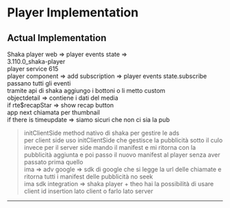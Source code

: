 # Player Implementation

## Actual Implementation

Shaka player web => player events state =>  
3.110.0_shaka-player  
player service 615  
player component => add subscription => player events state.subscribe passano tutti gli eventi  
tramite api di shaka aggiungo i bottoni o li metto custom  
objectdetail => contiene i dati del media  
if rte$recapStar => show recap button  
app next chiamata per thumbnail  
if there is timeupdate => siamo sicuri che non ci sia la pub

> initClientSide method nativo di shaka per gestire le ads  
> per client side uso initClientSide che gestisce la pubblicità sotto il culo invece per il server side mando il manifest e mi ritorna con la pubblicità aggiunta e poi passo il nuovo manifest al player senza aver passato prima quello  
> ima => adv google => sdk di google che si legge la url delle chiamate e ritorna tutti i manifest delle pubblicità no seek  
> ima sdk integration => shaka player + theo hai la possibilità di usare client id insertion lato client o farlo lato server

---
